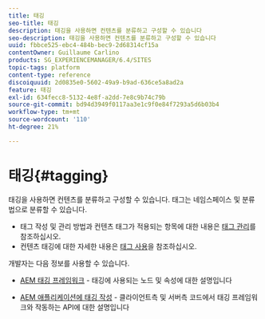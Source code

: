 ```yaml
---
title: 태깅
seo-title: 태깅
description: 태깅을 사용하면 컨텐츠를 분류하고 구성할 수 있습니다
seo-description: 태깅을 사용하면 컨텐츠를 분류하고 구성할 수 있습니다
uuid: fbbce525-ebc4-484b-bec9-2d68314cf15a
contentOwner: Guillaume Carlino
products: SG_EXPERIENCEMANAGER/6.4/SITES
topic-tags: platform
content-type: reference
discoiquuid: 2d0835e0-5602-49a9-b9ad-636ce5a8ad2a
feature: 태깅
exl-id: 634fecc8-5132-4e8f-a2dd-7e8c9b74c79b
source-git-commit: bd94d3949f0117aa3e1c9f0e84f7293a5d6b03b4
workflow-type: tm+mt
source-wordcount: '110'
ht-degree: 21%

---
```


# 태깅{#tagging}

태깅을 사용하면 컨텐츠를 분류하고 구성할 수 있습니다. 태그는 네임스페이스 및 분류법으로 분류할 수 있습니다.

* 태그 작성 및 관리 방법과 컨텐츠 태그가 적용되는 항목에 대한 내용은 [태그 관리](/help/sites-administering/tags.md)를 참조하십시오.
* 컨텐츠 태깅에 대한 자세한 내용은 [태그 사용](/help/sites-authoring/tags.md)을 참조하십시오.

개발자는 다음 정보를 사용할 수 있습니다.

* [AEM 태깅 프레임워크](/help/sites-developing/framework.md)  - 태깅에 사용되는 노드 및 속성에 대한 설명입니다

* [AEM 애플리케이션에 태깅 작성](/help/sites-developing/building.md)  - 클라이언트측 및 서버측 코드에서 태깅 프레임워크와 작동하는 API에 대한 설명입니다
